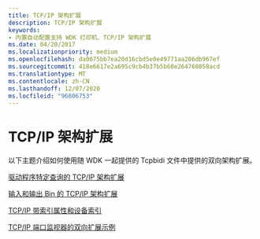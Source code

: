 ```yaml
---
title: TCP/IP 架构扩展
description: TCP/IP 架构扩展
keywords:
- 内置自动配置支持 WDK 打印机、TCP/IP 架构扩展
ms.date: 04/20/2017
ms.localizationpriority: medium
ms.openlocfilehash: da0675bb7ea20d16cbd5e0e49771aa206db967ef
ms.sourcegitcommit: 418e6617e2a695c9cb4b37b5b60e264760858acd
ms.translationtype: MT
ms.contentlocale: zh-CN
ms.lasthandoff: 12/07/2020
ms.locfileid: "96806753"
---
```

# <a name="tcpip-schema-extensions"></a>TCP/IP 架构扩展


以下主题介绍如何使用随 WDK 一起提供的 Tcpbidi 文件中提供的双向架构扩展。

[驱动程序特定查询的 TCP/IP 架构扩展](tcp-ip-schema-extensions-for-driver-specific-queries.md)

[输入和输出 Bin 的 TCP/IP 架构扩展](tcp-ip-schema-extensions-for-input-and-output-bins.md)

[TCP/IP 带索引属性和设备索引](tcp-ip-indexed-properties-and-device-indexes.md)

[TCP/IP 端口监视器的双向扩展示例](bidi-extension-sample-for-tcp-ip-port-monitor.md)

 

 




